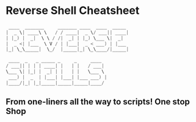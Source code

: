 # Reverse Shell Cheatsheet
```powershell
 ____  _______     _______ ____  ____  _____
|  _ \| ____\ \   / / ____|  _ \/ ___|| ____|
| |_) |  _|  \ \ / /|  _| | |_) \___ \|  _|
|  _ <| |___  \ V / | |___|  _ < ___) | |___
|_| \_\_____|  \_/  |_____|_| \_\____/|_____|

 ____  _   _ _____ _     _     ____
/ ___|| | | | ____| |   | |   / ___|
\___ \| |_| |  _| | |   | |   \___ \
 ___) |  _  | |___| |___| |___ ___) |
|____/|_| |_|_____|_____|_____|____/
```
## From one-liners all the way to scripts! One stop Shop
